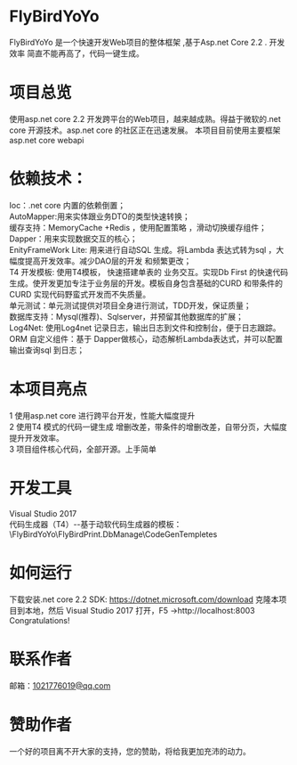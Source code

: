 # FlyBirdYoYo
FlyBirdYoYo 是一个快速开发Web项目的整体框架 ,基于Asp.net Core 2.2 .
开发效率 简直不能再高了，代码一键生成。
# 项目总览
使用asp.net core 2.2 开发跨平台的Web项目，越来越成熟。得益于微软的.net core 开源技术。asp.net core 的社区正在迅速发展。
本项目目前使用主要框架 asp.net core webapi 
# 依赖技术：
Ioc：.net core 内置的依赖倒置；         
AutoMapper:用来实体跟业务DTO的类型快速转换；       
缓存支持：MemoryCache  +Redis ，使用配置策略 ，滑动切换缓存组件；       
Dapper：用来实现数据交互的核心；       
EnityFrameWork Lite: 用来进行自动SQL 生成。将Lambda 表达式转为sql  ，大幅度提高开发效率。减少DAO层的开发 和频繁更改；      
T4  开发模板: 使用T4模板， 快速搭建单表的 业务交互。实现Db First 的快速代码生成。使开发更加专注于业务层的开发。模板自身包含基础的CURD 和带条件的CURD
实现代码野蛮式开发而不失质量。       
单元测试：单元测试提供对项目全身进行测试，TDD开发，保证质量；       
数据库支持：Mysql(推荐)、Sqlserver，并预留其他数据库的扩展；      
Log4Net: 使用Log4net 记录日志，输出日志到文件和控制台，便于日志跟踪。       
ORM 自定义组件：基于 Dapper做核心，动态解析Lambda表达式，并可以配置输出查询sql 到日志；      

# 本项目亮点
1 使用asp.net core 进行跨平台开发，性能大幅度提升       
2 使用T4 模式的代码一键生成 增删改差，带条件的增删改差，自带分页，大幅度提升开发效率。      
3 项目组件核心代码，全部开源。上手简单  

# 开发工具
Visual Studio 2017      
代码生成器（T4）--基于动软代码生成器的模板：\FlyBirdYoYo\FlyBirdPrint.DbManage\CodeGenTempletes      

# 如何运行
下载安装.net core 2.2 SDK: https://dotnet.microsoft.com/download
克隆本项目到本地，然后 Visual Studio 2017 打开，F5  ->http://localhost:8003       
Congratulations!      

# 联系作者 
邮箱：1021776019@qq.com      
# 赞助作者
一个好的项目离不开大家的支持，您的赞助，将给我更加充沛的动力。
<br/>
<br/>
<img src="https://images2018.cnblogs.com/blog/371989/201805/371989-20180514183954632-2054296110.jpg" alt="" />
